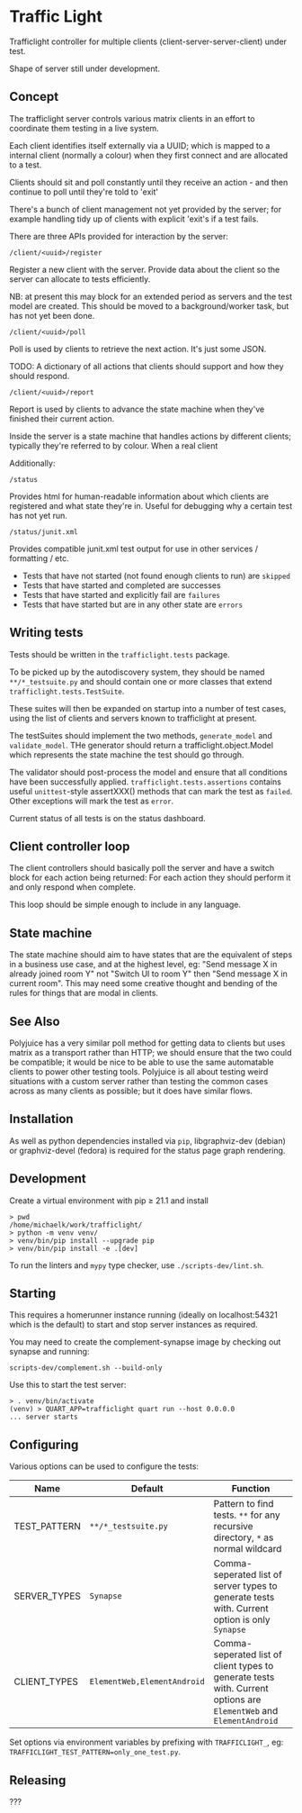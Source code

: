 # Traffic Light

Trafficlight controller for multiple clients (client-server-server-client) under test.

Shape of server still under development.

## Concept

The trafficlight server controls various matrix clients in an effort to coordinate them testing in a live system.

Each client identifies itself externally via a UUID; which is mapped to a internal client (normally a colour) when they first connect and are allocated to a test.

Clients should sit and poll constantly until they receive an action - and then continue to poll until they're told to 'exit'

There's a bunch of client management not yet provided by the server; for example handling tidy up of clients with explicit 'exit's if a test fails.

There are three APIs provided for interaction by the server:

`/client/<uuid>/register`

Register a new client with the server. Provide data about the client so the server can allocate to tests efficiently.

NB: at present this may block for an extended period as servers and the test model are created. This should be moved to a background/worker task, but has not yet been done.

`/client/<uuid>/poll`

Poll is used by clients to retrieve the next action. It's just some JSON.

TODO: A dictionary of all actions that clients should support and how they should respond.

`/client/<uuid>/report`

Report is used by clients to advance the state machine when they've finished their current action.

Inside the server is a state machine that handles actions by different clients; typically they're referred to by colour. When a real client 


Additionally:

`/status`

Provides html for human-readable information about which clients are registered and what state they're in. Useful for debugging why a certain test has not yet run.

`/status/junit.xml`

Provides compatible junit.xml test output for use in other services / formatting / etc.

 * Tests that have not started (not found enough clients to run) are `skipped`
 * Tests that have started and completed are successes
 * Tests that have started and explicitly fail are `failures`
 * Tests that have started but are in any other state are `errors`

## Writing tests

Tests should be written in the `trafficlight.tests` package.

To be picked up by the autodiscovery system, they should be named `**/*_testsuite.py` and should contain one or more classes that extend `trafficlight.tests.TestSuite`.

These suites will then be expanded on startup into a number of test cases, using the list of clients and servers known to trafficlight at present.

The testSuites should implement the two methods, `generate_model` and `validate_model`. THe generator should return a trafficlight.object.Model which represents the state machine the test should go through.

The validator should post-process the model and ensure that all conditions have been successfully applied. `trafficlight.tests.assertions` contains useful `unittest`-style assertXXX() methods that can mark the test as `failed`. Other exceptions will mark the test as `error`.

Current status of all tests is on the status dashboard.

## Client controller loop

The client controllers should basically poll the server and have a switch block for each action being returned: For each action they should perform it and only respond when complete.

This loop should be simple enough to include in any language.

## State machine

The state machine should aim to have states that are the equivalent of steps in a business use case, and at the highest level, eg: "Send message X in already joined room Y" not "Switch UI to room Y" then "Send message X in current room". This may need some creative thought and bending of the rules for things that are modal in clients.

## See Also

Polyjuice has a very similar poll method for getting data to clients but uses matrix as a transport rather than HTTP; we should ensure that the two could be compatible; it would be nice to be able to use the same automatable clients to power other testing tools. Polyjuice is all about testing weird situations with a custom server rather than testing the common cases across as many clients as possible; but it does have similar flows.

## Installation

As well as python dependencies installed via `pip`, libgraphviz-dev (debian) or graphviz-devel (fedora) is required for the status page graph rendering.

## Development

Create a virtual environment with pip ≥ 21.1 and install
```shell
> pwd
/home/michaelk/work/trafficlight/
> python -m venv venv/
> venv/bin/pip install --upgrade pip
> venv/bin/pip install -e .[dev]
```


To run the linters and `mypy` type checker, use `./scripts-dev/lint.sh`.

## Starting

This requires a homerunner instance running (ideally on localhost:54321 which is the default) to start and stop server instances as required.

You may need to create the complement-synapse image by checking out synapse and running:

`scripts-dev/complement.sh --build-only`

Use this to start the test server:
```shell
> . venv/bin/activate
(venv) > QUART_APP=trafficlight quart run --host 0.0.0.0
... server starts
```

## Configuring

Various options can be used to configure the tests:

| Name          | Default                      | Function |
| ----          | -------                      | -------- |
| TEST\_PATTERN | `**/*_testsuite.py`          | Pattern to find tests. `**` for any recursive directory, `*` as normal wildcard |
| SERVER\_TYPES | `Synapse`                    | Comma-seperated list of server types to generate tests with. Current option is only `Synapse` |
| CLIENT\_TYPES | `ElementWeb,ElementAndroid`  | Comma-seperated list of client types to generate tests with. Current options are `ElementWeb` and `ElementAndroid` |

Set options via environment variables by prefixing with `TRAFFICLIGHT_`, eg: `TRAFFICLIGHT_TEST_PATTERN=only_one_test.py`.

## Releasing

???
